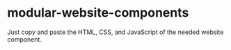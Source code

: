 # modular-website-components

Just copy and paste the HTML, CSS, and JavaScript of the needed website component.

<!-- Interesting styles -->
<!-- https://nicepage.com/c/pets-animals-html-templates -->
<!-- https://ak.hypergryph.com/index -->
